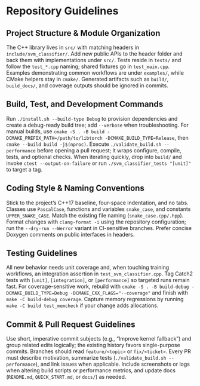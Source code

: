 # Repository Guidelines

## Project Structure & Module Organization
The C++ library lives in `src/` with matching headers in `include/svm_classifier/`. Add new public APIs to the header folder and back them with implementations under `src/`. Tests reside in `tests/` and follow the `test_*.cpp` naming; shared fixtures go in `test_main.cpp`. Examples demonstrating common workflows are under `examples/`, while CMake helpers stay in `cmake/`. Generated artifacts such as `build/`, `build_docs/`, and coverage outputs should be ignored in commits.

## Build, Test, and Development Commands
Run `./install.sh --build-type Debug` to provision dependencies and create a debug-ready build tree; add `--verbose` when troubleshooting. For manual builds, use `cmake -S . -B build -DCMAKE_PREFIX_PATH=/path/to/libtorch -DCMAKE_BUILD_TYPE=Release`, then `cmake --build build -j$(nproc)`. Execute `./validate_build.sh --performance` before opening a pull request; it wraps configure, compile, tests, and optional checks. When iterating quickly, drop into `build/` and invoke `ctest --output-on-failure` or run `./svm_classifier_tests "[unit]"` to target a tag.

## Coding Style & Naming Conventions
Stick to the project’s C++17 baseline, four-space indentation, and no tabs. Classes use `PascalCase`, functions and variables `snake_case`, and constants `UPPER_SNAKE_CASE`. Match the existing file naming (`snake_case.cpp/.hpp`). Format changes with `clang-format -i` using the repository configuration; run the `--dry-run --Werror` variant in CI-sensitive branches. Prefer concise Doxygen comments on public interfaces in headers.

## Testing Guidelines
All new behavior needs unit coverage and, when touching training workflows, an integration assertion in `test_svm_classifier.cpp`. Tag Catch2 tests with `[unit]`, `[integration]`, or `[performance]` so targeted runs remain fast. For coverage-sensitive work, rebuild with `cmake -S . -B build-debug -DCMAKE_BUILD_TYPE=Debug -DCMAKE_CXX_FLAGS="--coverage"` and finish with `make -C build-debug coverage`. Capture memory regressions by running `make -C build test_memcheck` if your change adds allocations.

## Commit & Pull Request Guidelines
Use short, imperative commit subjects (e.g., “Improve kernel fallback”) and group related edits logically; the existing history favors single-purpose commits. Branches should read `feature/<topic>` or `fix/<ticket>`. Every PR must describe motivation, summarize tests (`./validate_build.sh --performance`), and link issues when applicable. Include screenshots or logs when altering build scripts or performance metrics, and update docs (`README.md`, `QUICK_START.md`, or `docs/`) as needed.
